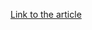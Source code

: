 [Link to the article](https://blog.malwarebytes.com/threat-analysis/2018/10/mac-cryptocurrency-ticker-app-installs-backdoors/)
